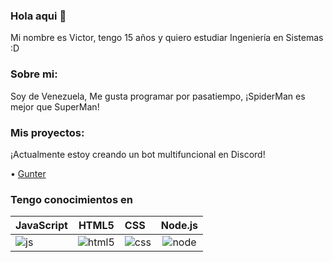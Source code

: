 ### Hola aqui :wave:

Mi nombre es Victor, tengo 15 años y quiero estudiar Ingeniería en Sistemas :D

### Sobre mi:

Soy de Venezuela, Me gusta programar por pasatiempo, ¡SpiderMan es mejor que SuperMan!

### Mis proyectos:

¡Actualmente estoy creando un bot multifuncional en Discord!

• [Gunter](https://discord.com/oauth2/authorize?client_id=908862622672236635&scope=bot&permissions=8)


### Tengo conocimientos en

JavaScript | HTML5 | CSS | Node.js
---------------|:-----------:|:----------|:----------:
![js](https://cdn.discordapp.com/emojis/911470322346233866.png) | ![html5](https://cdn.discordapp.com/emojis/911470270517235772.png) | ![css](https://cdn.discordapp.com/emojis/911470302268121108.png) | ![node](https://cdn.discordapp.com/emojis/911471408956198912.png)
